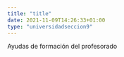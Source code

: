 ```yaml
---
title: "title"
date: 2021-11-09T14:26:33+01:00
type: "universidadseccion9"
---
```

Ayudas de formación del profesorado